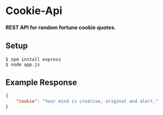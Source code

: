 # Cookie-Api
#### REST API for random fortune cookie quotes.

## Setup

```shell
$ npm install express
$ node app.js
```


## Example Response
```json
{
    "cookie": "Your mind is creative, original and alert."
}
```
